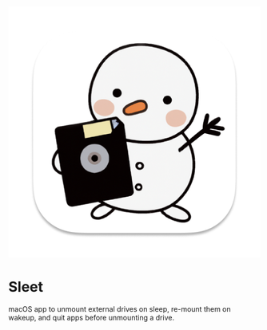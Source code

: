 ![Sleet App Icon](Sleet/Assets.xcassets/AppIcon.appiconset/icon_512x512.png)
# Sleet
macOS app to unmount external drives on sleep, re-mount them on wakeup, and quit apps before unmounting a drive.
